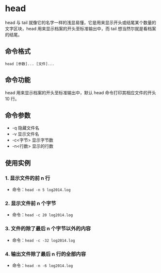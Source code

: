 # head

head 与 tail 就像它的名字一样的浅显易懂，它是用来显示开头或结尾某个数量的文字区块，head 用来显示档案的开头至标准输出中，而 tail 想当然尔就是看档案的结尾。

## 命令格式

`head [参数]... [文件]...`

## 命令功能

head 用来显示档案的开头至标准输出中，默认 head 命令打印其相应文件的开头 10 行。

## 命令参数

- -q 隐藏文件名
- -v 显示文件名
- -c<字节> 显示字节数
- -n<行数> 显示的行数

## 使用实例

### 1. 显示文件的前 n 行

- 命令：`head -n 5 log2014.log`

### 2. 显示文件前 n 个字节

- 命令：`head -c 20 log2014.log`

### 3. 文件的除了最后 n 个字节以外的内容

- 命令：`head -c -32 log2014.log`

### 4. 输出文件除了最后 n 行的全部内容

- 命令：`head -n -6 log2014.log`
